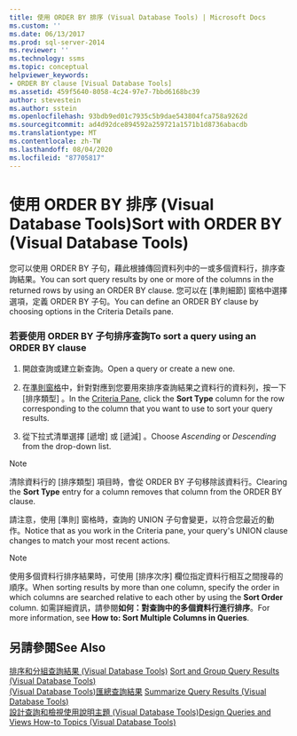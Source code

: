 ```yaml
---
title: 使用 ORDER BY 排序 (Visual Database Tools) | Microsoft Docs
ms.custom: ''
ms.date: 06/13/2017
ms.prod: sql-server-2014
ms.reviewer: ''
ms.technology: ssms
ms.topic: conceptual
helpviewer_keywords:
- ORDER BY clause [Visual Database Tools]
ms.assetid: 459f5640-8058-4c24-97e7-7bbd6168bc39
author: stevestein
ms.author: sstein
ms.openlocfilehash: 93bdb9ed01c7935c5b9dae543804fca758a9262d
ms.sourcegitcommit: ad4d92dce894592a259721a1571b1d8736abacdb
ms.translationtype: MT
ms.contentlocale: zh-TW
ms.lasthandoff: 08/04/2020
ms.locfileid: "87705817"
---
```

# <a name="sort-with-order-by-visual-database-tools"></a><span data-ttu-id="4fe53-102">使用 ORDER BY 排序 (Visual Database Tools)</span><span class="sxs-lookup"><span data-stu-id="4fe53-102">Sort with ORDER BY (Visual Database Tools)</span></span>
  <span data-ttu-id="4fe53-103">您可以使用 ORDER BY 子句，藉此根據傳回資料列中的一或多個資料行，排序查詢結果。</span><span class="sxs-lookup"><span data-stu-id="4fe53-103">You can sort query results by one or more of the columns in the returned rows by using an ORDER BY clause.</span></span> <span data-ttu-id="4fe53-104">您可以在 [準則細節] 窗格中選擇選項，定義 ORDER BY 子句。</span><span class="sxs-lookup"><span data-stu-id="4fe53-104">You can define an ORDER BY clause by choosing options in the Criteria Details pane.</span></span>  
  
### <a name="to-sort-a-query-using-an-order-by-clause"></a><span data-ttu-id="4fe53-105">若要使用 ORDER BY 子句排序查詢</span><span class="sxs-lookup"><span data-stu-id="4fe53-105">To sort a query using an ORDER BY clause</span></span>  
  
1.  <span data-ttu-id="4fe53-106">開啟查詢或建立新查詢。</span><span class="sxs-lookup"><span data-stu-id="4fe53-106">Open a query or create a new one.</span></span>  
  
2.  <span data-ttu-id="4fe53-107">在[準則窗格](visual-database-tools.md)中，針對對應到您要用來排序查詢結果之資料行的資料列，按一下 [排序類型]  。</span><span class="sxs-lookup"><span data-stu-id="4fe53-107">In the [Criteria Pane](visual-database-tools.md), click the **Sort Type** column for the row corresponding to the column that you want to use to sort your query results.</span></span>  
  
3.  <span data-ttu-id="4fe53-108">從下拉式清單選擇 [遞增]  或 [遞減]  。</span><span class="sxs-lookup"><span data-stu-id="4fe53-108">Choose *Ascending* or *Descending* from the drop-down list.</span></span>  
  
> [!NOTE]  
>  <span data-ttu-id="4fe53-109">清除資料行的 [排序類型]  項目時，會從 ORDER BY 子句移除該資料行。</span><span class="sxs-lookup"><span data-stu-id="4fe53-109">Clearing the **Sort Type** entry for a column removes that column from the ORDER BY clause.</span></span>  
  
 <span data-ttu-id="4fe53-110">請注意，使用 [準則] 窗格時，查詢的 UNION 子句會變更，以符合您最近的動作。</span><span class="sxs-lookup"><span data-stu-id="4fe53-110">Notice that as you work in the Criteria pane, your query's UNION clause changes to match your most recent actions.</span></span>  
  
> [!NOTE]  
>  <span data-ttu-id="4fe53-111">使用多個資料行排序結果時，可使用 [排序次序]  欄位指定資料行相互之間搜尋的順序。</span><span class="sxs-lookup"><span data-stu-id="4fe53-111">When sorting results by more than one column, specify the order in which columns are searched relative to each other by using the **Sort Order** column.</span></span> <span data-ttu-id="4fe53-112">如需詳細資訊，請參閱**如何：對查詢中的多個資料行進行排序**。</span><span class="sxs-lookup"><span data-stu-id="4fe53-112">For more information, see **How to: Sort Multiple Columns in Queries**.</span></span>  
  
## <a name="see-also"></a><span data-ttu-id="4fe53-113">另請參閱</span><span class="sxs-lookup"><span data-stu-id="4fe53-113">See Also</span></span>  
 <span data-ttu-id="4fe53-114">[排序和分組查詢結果 &#40;Visual Database Tools&#41;](sort-and-group-query-results-visual-database-tools.md) </span><span class="sxs-lookup"><span data-stu-id="4fe53-114">[Sort and Group Query Results &#40;Visual Database Tools&#41;](sort-and-group-query-results-visual-database-tools.md) </span></span>  
 <span data-ttu-id="4fe53-115">[&#40;Visual Database Tools&#41;匯總查詢結果](summarize-query-results-visual-database-tools.md) </span><span class="sxs-lookup"><span data-stu-id="4fe53-115">[Summarize Query Results &#40;Visual Database Tools&#41;](summarize-query-results-visual-database-tools.md) </span></span>  
 [<span data-ttu-id="4fe53-116">設計查詢和檢視使用說明主題 &#40;Visual Database Tools&#41;</span><span class="sxs-lookup"><span data-stu-id="4fe53-116">Design Queries and Views How-to Topics &#40;Visual Database Tools&#41;</span></span>](design-queries-and-views-how-to-topics-visual-database-tools.md)  
  
  
